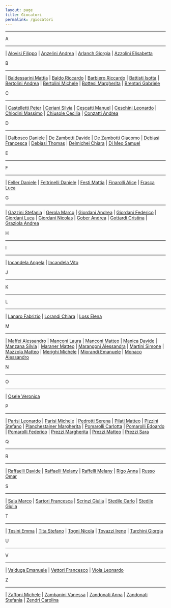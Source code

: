 ```yaml
---
layout: page
title: Giocatori
permalink: /giocatori
---
```



---


A


---


 | [Alovisi Filippo](/giocatore/alovisi_filippo) | [Anzelini Andrea](/giocatore/anzelini_andrea) | [Arlanch Giorgia](/giocatore/arlanch_giorgia)
 | [Azzolini Elisabetta](/giocatore/azzolini_elisabetta) 

B


---


 | [Baldessarini Mattia](/giocatore/baldessarini_mattia) | [Baldo Riccardo](/giocatore/baldo_riccardo) | [Barbiero Riccardo](/giocatore/barbiero_riccardo)
 | [Battisti Isotta](/giocatore/battisti_isotta) | [Bertolini Andrea](/giocatore/bertolini_andrea) | [Bertolini Michele](/giocatore/bertolini_michele)
 | [Bottesi Margherita](/giocatore/bottesi_margherita) | [Brentari Gabriele](/giocatore/brentari_gabriele) 

C


---


 | [Castelletti Peter](/giocatore/castelletti_peter) | [Ceriani Silvia](/giocatore/ceriani_silvia) | [Cescatti Manuel](/giocatore/cescatti_manuel)
 | [Ceschini Leonardo](/giocatore/ceschini_leonardo) | [Chiodini Massimo](/giocatore/chiodini_massimo) | [Chiusole Cecilia](/giocatore/chiusole_cecilia)
 | [Conzatti Andrea](/giocatore/conzatti_andrea) 

D


---


 | [Dalbosco Daniele](/giocatore/dalbosco_daniele) | [De Zambotti Davide](/giocatore/de_zambotti_davide) | [De Zambotti Giacomo](/giocatore/de_zambotti_giacomo)
 | [Debiasi Francesca](/giocatore/debiasi_francesca) | [Debiasi Thomas](/giocatore/debiasi_thomas) | [Deimichei Chiara](/giocatore/deimichei_chiara)
 | [Di Meo Samuel](/giocatore/di_meo_samuel) 

E


---


F


---


 | [Feller Daniele](/giocatore/feller_daniele) | [Feltrinelli Daniele](/giocatore/feltrinelli_daniele) | [Festi Mattia](/giocatore/festi_mattia)
 | [Finarolli Alice](/giocatore/finarolli_alice) | [Frasca Luca](/giocatore/frasca_luca) 

G


---


 | [Gazzini Stefania](/giocatore/gazzini_stefania) | [Gerola Marco](/giocatore/gerola_marco) | [Giordani Andrea](/giocatore/giordani_andrea)
 | [Giordani Federico](/giocatore/giordani_federico) | [Giordani Luca](/giocatore/giordani_luca) | [Giordani Nicolas](/giocatore/giordani_nicolas)
 | [Gober Andrea](/giocatore/gober_andrea) | [Gottardi Cristina](/giocatore/gottardi_cristina) | [Graziola Andrea](/giocatore/graziola_andrea)
 

H


---


I


---


 | [Incandela Angela](/giocatore/incandela_angela) | [Incandela Vito](/giocatore/incandela_vito) 

J


---


K


---


L


---


 | [Lanaro Fabrizio](/giocatore/lanaro_fabrizio) | [Lorandi Chiara](/giocatore/lorandi_chiara) | [Loss Elena](/giocatore/loss_elena)
 

M


---


 | [Maffei Alessandro](/giocatore/maffei_alessandro) | [Manconi Laura](/giocatore/manconi_laura) | [Manconi Matteo](/giocatore/manconi_matteo)
 | [Manica Davide](/giocatore/manica_davide) | [Manzana Silvia](/giocatore/manzana_silvia) | [Maraner Matteo](/giocatore/maraner_matteo)
 | [Marangoni Alessandra](/giocatore/marangoni_alessandra) | [Martini Simone](/giocatore/martini_simone) | [Mazzola Matteo](/giocatore/mazzola_matteo)
 | [Merighi Michele](/giocatore/merighi_michele) | [Miorandi Emanuele](/giocatore/miorandi_emanuele) | [Monaco Alessandro](/giocatore/monaco_alessandro)
 

N


---


O


---


 | [Osele Veronica](/giocatore/osele_veronica) 

P


---


 | [Parisi Leonardo](/giocatore/parisi_leonardo) | [Parisi Michele](/giocatore/parisi_michele) | [Pedrotti Serena](/giocatore/pedrotti_serena)
 | [Pilati Matteo](/giocatore/pilati_matteo) | [Pizzini Stefano](/giocatore/pizzini_stefano) | [Planchestainer Margherita](/giocatore/planchestainer_margherita)
 | [Pomarolli Carlotta](/giocatore/pomarolli_carlotta) | [Pomarolli Edoardo](/giocatore/pomarolli_edoardo) | [Pomarolli Federico](/giocatore/pomarolli_federico)
 | [Prezzi Margherita](/giocatore/prezzi_margherita) | [Prezzi Matteo](/giocatore/prezzi_matteo) | [Prezzi Sara](/giocatore/prezzi_sara)
 

Q


---


R


---


 | [Raffaelli Davide](/giocatore/raffaelli_davide) | [Raffaelli Melany](/giocatore/raffaelli_melany) | [Raffelli Melany](/giocatore/raffelli_melany)
 | [Rigo Anna](/giocatore/rigo_anna) | [Russo Omar](/giocatore/russo_omar) 

S


---


 | [Sala Marco](/giocatore/sala_marco) | [Sartori Francesca](/giocatore/sartori_francesca) | [Scrinzi Giulia](/giocatore/scrinzi_giulia)
 | [Stedile Carlo](/giocatore/stedile_carlo) | [Stedile Giulia](/giocatore/stedile_giulia) 

T


---


 | [Tesini Emma](/giocatore/tesini_emma) | [Tita Stefano](/giocatore/tita_stefano) | [Togni Nicola](/giocatore/togni_nicola)
 | [Tovazzi Irene](/giocatore/tovazzi_irene) | [Turchini Giorgia](/giocatore/turchini_giorgia) 

U


---


V


---


 | [Valduga Emanuele](/giocatore/valduga_emanuele) | [Vettori Francesco](/giocatore/vettori_francesco) | [Viola Leonardo](/giocatore/viola_leonardo)
 

Z


---


 | [Zaffoni Michele](/giocatore/zaffoni_michele) | [Zambanini Vanessa](/giocatore/zambanini_vanessa) | [Zandonati Anna](/giocatore/zandonati_anna)
 | [Zandonati Stefania](/giocatore/zandonati_stefania) | [Zendri Carolina](/giocatore/zendri_carolina) 
